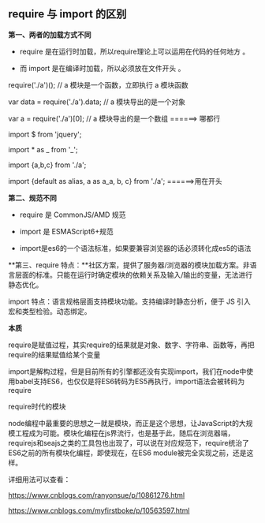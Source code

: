 ##  **require 与 import 的区别** 

**第一、两者的加载方式不同**

+ require 是在运行时加载，所以require理论上可以运用在代码的任何地方 。

+ 而 import 是在编译时加载，所以必须放在文件开头 。

require('./a')(); // a 模块是一个函数，立即执行 a 模块函数

var data = require('./a').data; // a 模块导出的是一个对象

var a = require('./a')[0]; // a 模块导出的是一个数组 ======> 哪都行

import $ from 'jquery';

import * as _ from '_';

import {a,b,c} from './a';

import {default as alias, a as a_a, b, c} from './a'; ======>用在开头

**第二、规范不同**

+ require 是 CommonJS/AMD 规范

+ import 是 ESMAScript6+规范

+ import是es6的一个语法标准，如果要兼容浏览器的话必须转化成es5的语法 

**第三、require 特点：**社区方案，提供了服务器/浏览器的模块加载方案。非语言层面的标准。只能在运行时确定模块的依赖关系及输入/输出的变量，无法进行静态优化。

import 特点：语言规格层面支持模块功能。支持编译时静态分析，便于 JS 引入宏和类型检验。动态绑定。

**本质**

require是赋值过程，其实require的结果就是对象、数字、字符串、函数等，再把require的结果赋值给某个变量

import是解构过程，但是目前所有的引擎都还没有实现import，我们在node中使用babel支持ES6，也仅仅是将ES6转码为ES5再执行，import语法会被转码为require

require时代的模块

node编程中最重要的思想之一就是模块，而正是这个思想，让JavaScript的大规模工程成为可能。模块化编程在js界流行，也是基于此，随后在浏览器端，requirejs和seajs之类的工具包也出现了，可以说在对应规范下，require统治了ES6之前的所有模块化编程，即使现在，在ES6 module被完全实现之前，还是这样。

 详细用法可以查看：

 https://www.cnblogs.com/ranyonsue/p/10861276.html 

 https://www.cnblogs.com/myfirstboke/p/10563597.html 